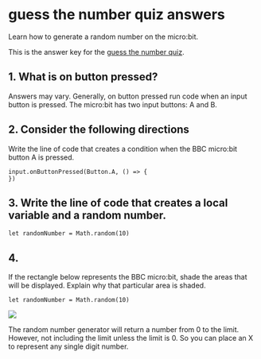 # guess the number quiz answers

Learn how to generate a random number on the micro:bit.

This is the answer key for the [guess the number quiz](/lessons/guess-the-number/quiz).

## 1. What is on button pressed?

Answers may vary. Generally, on button pressed run code when an input button is pressed. The micro:bit has two input buttons: A and B.

## 2. Consider the following directions

Write the line of code that creates a condition when the BBC micro:bit button A is pressed.


```blocks
input.onButtonPressed(Button.A, () => {    
})
```

## 3. Write the line of code that creates a **local variable** and a **random number**.




```blocks
let randomNumber = Math.random(10)
```

## 4. 
If the rectangle below represents the BBC micro:bit, shade the areas that will be displayed. Explain why that particular area is shaded.

```blocks
let randomNumber = Math.random(10)
```


![](/static/mb/lessons/guess-the-number-0.png)

The random number generator will return a number from 0 to the limit. However, not including the limit unless the limit is 0. So you can place an X to represent any single digit number.

